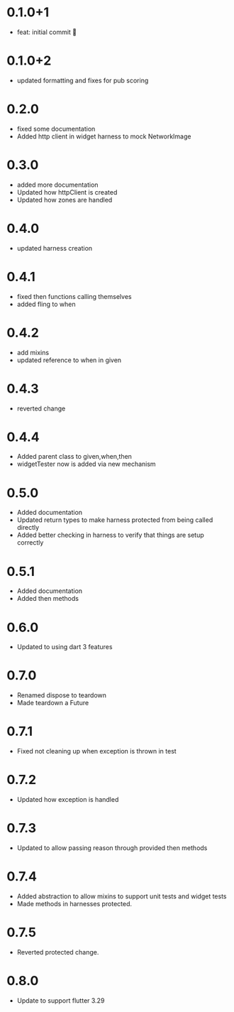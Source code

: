 # 0.1.0+1

- feat: initial commit 🎉

# 0.1.0+2

- updated formatting and fixes for pub scoring

# 0.2.0

- fixed some documentation
- Added http client in widget harness to mock NetworkImage

# 0.3.0

- added more documentation
- Updated how httpClient is created
- Updated how zones are handled

# 0.4.0

- updated harness creation

# 0.4.1

- fixed then functions calling themselves
- added fling to when

# 0.4.2

- add mixins
- updated reference to when in given

# 0.4.3

- reverted change

# 0.4.4

- Added parent class to given,when,then
- widgetTester now is added via new mechanism

# 0.5.0

- Added documentation
- Updated return types to make harness protected from being called directly
- Added better checking in harness to verify that things are setup correctly

# 0.5.1

- Added documentation
- Added then methods

# 0.6.0

- Updated to using dart 3 features

# 0.7.0

- Renamed dispose to teardown
- Made teardown a Future<void>

# 0.7.1

- Fixed not cleaning up when exception is thrown in test

# 0.7.2

- Updated how exception is handled

# 0.7.3

- Updated to allow passing reason through provided then methods

# 0.7.4

- Added abstraction to allow mixins to support unit tests and widget tests
- Made methods in harnesses protected.

# 0.7.5

- Reverted protected change.

# 0.8.0

- Update to support flutter 3.29